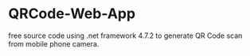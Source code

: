 # QRCode-Web-App
free source code using .net framework 4.7.2 to generate QR Code scan from mobile phone camera.
